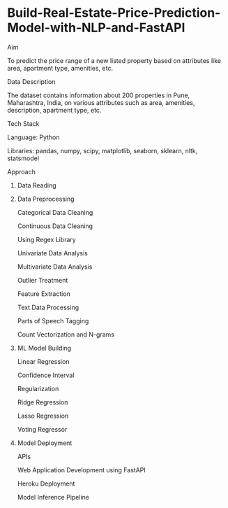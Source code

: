 # Build-Real-Estate-Price-Prediction-Model-with-NLP-and-FastAPI


Aim

To predict the price range of a new listed property based on attributes like area, apartment type,
amenities, etc.

Data Description

The dataset contains information about 200 properties in Pune, Maharashtra, India, on various
attributes such as area, amenities, description, apartment type, etc.

Tech Stack

Language: Python

Libraries:  pandas, numpy, scipy, matplotlib, seaborn, sklearn, nltk, statsmodel

Approach

1. Data Reading

3. Data Preprocessing
 
    Categorical Data Cleaning
  
    Continuous Data Cleaning
  
    Using Regex Library
  
    Univariate Data Analysis
  
    Multivariate Data Analysis
  
    Outlier Treatment
  
    Feature Extraction
  
    Text Data Processing
  
    Parts of Speech Tagging
  
    Count Vectorization and N-grams
  
3. ML Model Building
 
    Linear Regression
  
    Confidence Interval
  
    Regularization
  
    Ridge Regression
  
    Lasso Regression
  
    Voting Regressor
  
4. Model Deployment
 
    APIs
  
    Web Application Development using FastAPI
  
    Heroku Deployment
  
    Model Inference Pipeline
  
